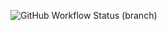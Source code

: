 ![GitHub Workflow Status (branch)](https://img.shields.io/github/actions/workflow/status/nutellayen/sem/main.yml?branch=master>)